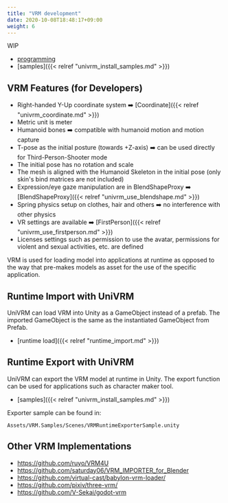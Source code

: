 ```yaml
---
title: "VRM development"
date: 2020-10-08T18:48:17+09:00
weight: 6
---
```


WIP

* [programming](../../univrm/programming/)
* [samples]({{< relref "univrm_install_samples.md" >}})

## VRM Features (for Developers)

* Right-handed Y-Up coordinate system ➡️ [Coordinate]({{< relref "univrm_coordinate.md" >}})
* Metric unit is meter
* Humanoid bones ➡️ compatible with humanoid motion and motion capture
* T-pose as the initial posture (towards +Z-axis) ➡️ can be used directly for Third-Person-Shooter mode
* The initial pose has no rotation and scale
* The mesh is aligned with the Humanoid Skeleton in the initial pose (only skin's bind matrices are not included)
* Expression/eye gaze manipulation are in BlendShapeProxy ➡️ [BlendShapeProxy]({{< relref "univrm_use_blendshape.md" >}})
* Spring physics setup on clothes, hair and others ➡️ no interference with other physics
* VR settings are available ➡️ [FirstPerson]({{< relref "univrm_use_firstperson.md" >}})
* Licenses settings such as permission to use the avatar, permissions for violent and sexual activities, etc. are defined

VRM is used for loading model into applications at runtime as opposed to the way that pre-makes models as asset for the use of the specific application.

## Runtime Import with UniVRM

UniVRM can load VRM into Unity as a GameObject instead of a prefab.
The imported GameObject is the same as the instantiated GameObject from Prefab.

* [runtime load]({{< relref "runtime_import.md" >}})

## Runtime Export with UniVRM

UniVRM can export the VRM model at runtime in Unity.
The export function can be used for applications such as character maker tool.

* [samples]({{< relref "univrm_install_samples.md" >}})

Exporter sample can be found in:

`Assets/VRM.Samples/Scenes/VRMRuntimeExporterSample.unity`

## Other VRM Implementations

* https://github.com/ruyo/VRM4U
* https://github.com/saturday06/VRM_IMPORTER_for_Blender
* https://github.com/virtual-cast/babylon-vrm-loader/
* https://github.com/pixiv/three-vrm/
* https://github.com/V-Sekai/godot-vrm
